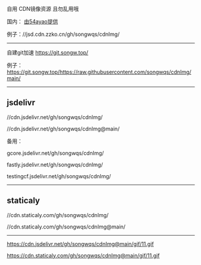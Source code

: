 自用 CDN镜像资源  且勿乱用哦

国内：
[由54ayao提供](https://github.com/54ayao/Chinajsdelivr) 

例子：//jsd.cdn.zzko.cn/gh/songwqs/cdnImg/
__________________________________
自建git加速
https://git.songw.top/

例子：https://git.songw.top/https://raw.githubusercontent.com/songwqs/cdnImg/main/
__________________________________
## jsdelivr

//cdn.jsdelivr.net/gh/songwqs/cdnImg/

//cdn.jsdelivr.net/gh/songwqs/cdnImg@main/

备用：

gcore.jsdelivr.net/gh/songwqs/cdnImg/

fastly.jsdelivr.net/gh/songwqs/cdnImg/

testingcf.jsdelivr.net/gh/songwqs/cdnImg/

__________________________________

## staticaly
//cdn.staticaly.com/gh/songwqs/cdnImg/

//cdn.staticaly.com/gh/songwqs/cdnImg@main/


___________________________________________________________________________

https://cdn.jsdelivr.net/gh/songwqs/cdnImg@main/gif/11.gif

https://cdn.staticaly.com/gh/songwqs/cdnImg@main/gif/11.gif
      
